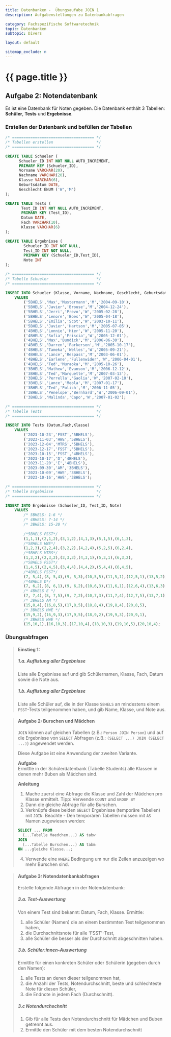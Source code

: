 ```yaml
---
title: Datenbanken -  Übungsaufabe JOIN 1
description: Aufgabenstellungen zu Datenbankabfragen

category: Fachspezifische Softwaretechnik
topic: Datenbanken
subtopic: Divers

layout: default

sitemap_exclude: n
---
```


# {{ page.title }} 

## Aufgabe 2: Notendatenbank

Es ist eine Datenbank für Noten gegeben.
Die Datenbank enthält 3 Tabellen: **Schüler**, **Tests** und **Ergebnisse**.

### Erstellen der Datenbank und befüllen der Tabellen
```sql
/* ==================================== */
/* Tabellen erstellen                   */
/* ==================================== */

CREATE TABLE Schueler (
      Schueler_ID INT NOT NULL AUTO_INCREMENT,
      PRIMARY KEY (Schueler_ID),
      Vorname VARCHAR(20),
      Nachname VARCHAR(20),
      Klasse VARCHAR(6),
      Geburtsdatum DATE,
      Geschlecht ENUM ('W','M')
);

CREATE TABLE Tests (
       Test_ID INT NOT NULL AUTO_INCREMENT,
       PRIMARY KEY (Test_ID),
       Datum DATE,
       Fach VARCHAR(10),
       Klasse VARCHAR(6)
);

CREATE TABLE Ergebnisse (
        Schueler_ID INT NOT NULL,
        Test_ID INT NOT NULL,
        PRIMARY KEY (Schueler_ID,Test_ID),
        Note INT
);
```

```sql
/* ==================================== */
/* Tabelle Schueler                     */
/* ==================================== */

INSERT INTO Schueler (Klasse, Vorname, Nachname, Geschlecht, Geburtsdatum)
    VALUES
        ('5BHELS','Max','Mustermann','M','2004-09-10'),
        ('5BHELS','Javier','Brouse','M','2004-12-24'),
        ('5BHELS','Jerri','Prevo','W','2005-02-28'),
        ('5BHELS','Lenore','Boes','W','2005-04-18'),
        ('5BHELS','Emilia','Scot','W','2003-10-11'),
        ('5BHELS','Javier','Hartson','M','2005-07-05'),
        ('4BHELS','Lonnie','Hier','W','2005-11-20'),
        ('4BHELS','Sofia','Friscia','W','2005-12-01'),
        ('4BHELS','Max','Bundick','M','2006-06-30'),
        ('4BHELS','Darren','Parkerson','M','2005-10-17'),
        ('4BHELS','Tameka','Welles','W','2005-09-21'),
        ('4BHELS','Lance','Respass','M','2003-06-01'),
        ('4BHELS','Earlene','Fullenwider','W','2006-04-01'),
        ('4BHELS','Ted','Muraoka','M','2005-10-26'),
        ('3BHELS','Mathew','Evanson','M','2006-12-12'),
        ('3BHELS','Ted','Marquette','M','2007-03-13'),
        ('3BHELS','Perrella','Gaolia','W','2007-02-10'),
        ('3BHELS','Lance','Meola','M','2007-01-17'),
        ('3BHELS','Ted','Polich','M','2006-11-05'),
        ('3BHELS','Penelope','Bernhard','W','2006-09-01'),
        ('3BHELS','Malinda','Capo','W','2007-01-02');
```

```sql
/* ==================================== */
/* Tabelle Tests                        */
/* ==================================== */

INSERT INTO Tests (Datum,Fach,Klasse)
    VALUES
        ('2023-10-23','FSST','5BHELS'),
        ('2023-11-03','HWE','5BHELS'),
        ('2023-12-04','MTRS','5BHELS'),
        ('2023-12-17','FSST','5BHELS'),
        ('2023-10-15','FSST','4BHELS'),
        ('2023-10-17','D','4BHELS'),
        ('2023-11-20','E','4BHELS'),
        ('2023-09-30','AM','3BHELS'),
        ('2023-10-09','HWE','3BHELS'),
        ('2023-10-16','HWE','3BHELS');
```

```sql
/* ==================================== */
/* Tabelle Ergebnisse                   */
/* ==================================== */

INSERT INTO Ergebnisse (Schueler_ID, Test_ID, Note)
    VALUES
        /* 5BHELS: 1-6 */
        /* 4BHELS: 7-14 */
        /* 3BHELS: 15-20 */
    
        /*5BHELS FSST*/
        (1,1,1),(2,1,2),(3,1,2),(4,1,3),(5,1,5),(6,1,3),
        /*5BHELS HWE*/
        (1,2,3),(2,2,4),(3,2,2),(4,2,4),(5,2,5),(6,2,4),
        /*5BHELS MTRS*/
        (1,3,2),(2,3,2),(3,3,3),(4,3,1),(5,3,1),(6,3,2),
        /*5BHELS FSST*/
        (1,4,5),(2,4,5),(3,4,4),(4,4,2),(5,4,4),(6,4,5),
        /*4BHELS FSST*/
        (7, 5,4),(8, 5,4),(9, 5,3),(10,5,5),(11,5,1),(12,5,1),(13,5,2),(14,5,3),
        /*4BHELS D*/
        (7, 6,2),(8, 6,1),(9, 6,2),(10,6,3),(11,6,1),(12,6,4),(13,6,3),(14,6,1),
        /* 4BHELS E */
        (7, 7,4),(8, 7,5),(9, 7,2),(10,7,3),(11,7,4),(12,7,5),(13,7,1),(14,7,2),
        /* 3BHELS AM */
        (15,8,4),(16,8,5),(17,8,5),(18,8,4),(19,8,4),(20,8,5),
        /* 3BHELS HWE */
        (15,9,2),(16,9,3),(17,9,5),(18,9,2),(19,9,3),(20,9,1),
        /* 3BHELS HWE */
        (15,10,1),(16,10,3),(17,10,4),(18,10,3),(19,10,5),(20,10,4);
```

### Übungsabfragen

> #### Einstieg 1:
> ##### 1.a. Auflistung aller Ergebnisse
> Liste alle Ergebnisse auf und gib Schülernamen, Klasse, Fach, Datum sowie die Note aus.
> 
> ##### 1.b. Auflistung aller Ergebnisse
> Liste alle Schüler auf, die in der Klasse `5BHELS` an mindestens einem `FSST`-Tests  teilgenommen haben, und gib Name, Klasse, und Note aus.


> #### Aufgabe 2: Burschen und Mädchen
> `JOIN` können auf gleichen Tabellen (z.B.: `Person JOIN Person`) und auf die Ergebnisse von `SELECT` Abfragen (z.B.: `(SELECT ...) JOIN (SELECT ...)`) angewendet werden.
> 
> Diese Aufgabe ist eine Anwendung der zweiten Variante.
> 
> **Aufgabe**<br>
> Ermittle in der Schülerdatenbank (Tabelle Students) alle Klassen in denen mehr Buben als Mädchen sind.
> 
> **Anleitung**<br>
> 1. Mache zuerst eine Abfrage die Klasse und Zahl der Mädchen pro Klasse ermittelt. Tipp: Verwende
`COUNT` und `GROUP BY`
> 2. Dann die gleiche Abfrage für alle Burschen.
> 3. Verknüpfe diese beiden `SELECT` Ergebnisse (temporäre Tabellen) mit `JOIN`. Beachte - Den temporären Tabellen müssen mit `AS` Namen zugewiesen werden:
> ```sql
> SELECT ... FROM
>   (...Tabelle Maedchen...) AS tabw
> JOIN
>   (...Tabelle Burschen...) AS tabm
> ON ...gleiche Klasse...;
> ```
> 4. Verwende eine `WHERE` Bedingung um nur die Zeilen anzuzeigen wo mehr Burschen sind.

> #### Aufgabe 3: Notendatenbankabfragen
> Erstelle folgende Abfragen in der Notendatenbank:
> ##### 3.a. Test-Auswertung
> Von einem Test sind bekannt: Datum, Fach, Klasse.
> Ermittle:
> 1. alle Schüler (Namen) die an einem bestimmten Test teilgenommen haben,
> 2. die Durchschnittsnote für alle 'FSST'-Test,
> 3. alle Schüler die besser als der Durchschnitt abgeschnitten haben.
> 
> ##### 3.b. Schüler:innen-Auswertung
> Ermittle für einen konkreten Schüler oder Schülerin (gegeben durch den Namen):
> 1. alle Tests an denen dieser teilgenommen hat,
> 2. die Anzahl der Tests, Notendurchschnitt, beste und schlechteste Note für diesen Schüler,
> 3. die Endnote in jedem Fach (Durchschnitt).
> 
> ##### 3.c Notendurchschnitt
> 1. Gib für alle Tests den Notendurchschnitt für Mädchen und Buben getrennt aus.
> 2. Ermittle den Schüler mit dem besten Notendurchschnitt